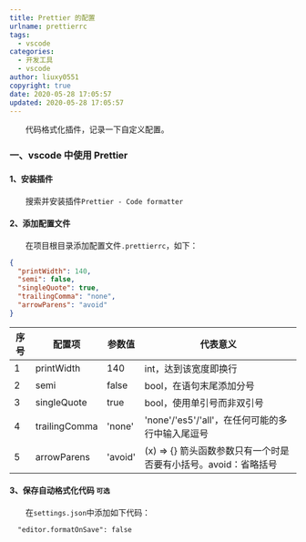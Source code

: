 ```yaml
---
title: Prettier 的配置
urlname: prettierrc
tags:
  - vscode
categories:
  - 开发工具
  - vscode
author: liuxy0551
copyright: true
date: 2020-05-28 17:05:57
updated: 2020-05-28 17:05:57
---
```


&emsp;&emsp;代码格式化插件，记录一下自定义配置。

<!--more-->

### 一、vscode 中使用 Prettier

#### 1、安装插件

&emsp;&emsp;搜索并安装插件`Prettier - Code formatter`

#### 2、添加配置文件

&emsp;&emsp;在项目根目录添加配置文件`.prettierrc`，如下：

```json
{
  "printWidth": 140,
  "semi": false,
  "singleQuote": true,
  "trailingComma": "none",
  "arrowParens": "avoid"
}
```

| 序号 | 配置项        | 参数值  | 代表意义                                                        |
| ---- | ------------- | ------- | --------------------------------------------------------------- |
| 1    | printWidth    | 140     | int，达到该宽度即换行                                           |
| 2    | semi          | false   | bool，在语句末尾添加分号                                        |
| 3    | singleQuote   | true    | bool，使用单引号而非双引号                                      |
| 4    | trailingComma | 'none'  | 'none'/'es5'/'all'，在任何可能的多行中输入尾逗号                |
| 5    | arrowParens   | 'avoid' | (x) => {} 箭头函数参数只有一个时是否要有小括号。avoid：省略括号 |

#### 3、保存自动格式化代码 `可选`

&emsp;&emsp;在`settings.json`中添加如下代码：

```
  "editor.formatOnSave": false
```
